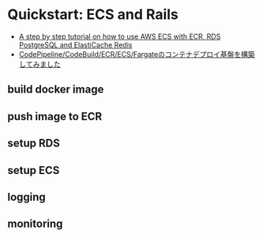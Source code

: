 # Quickstart: ECS and Rails

* [A step by step tutorial on how to use AWS ECS with ECR, RDS PostgreSQL and ElastiCache Redis](https://www.grumpychickens.com/2018/07/15/tutorial-aws-ecs-ecr-rds-postgresql-elasticache-redis/)
* [CodePipeline/CodeBuild/ECR/ECS/Fargateのコンテナデプロイ基盤を構築してみました](https://techblog.lclco.com/entry/2018/10/12/170000)

## build docker image

## push image to ECR

## setup RDS

## setup ECS

## logging

## monitoring